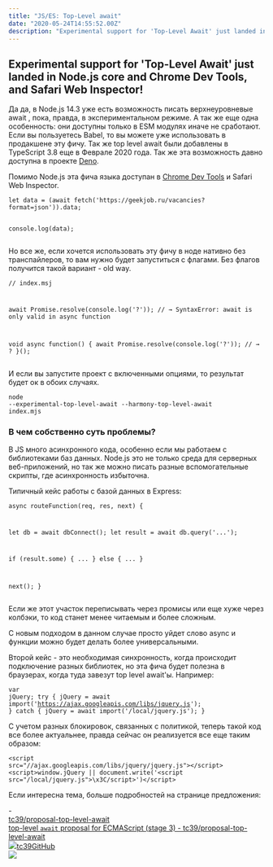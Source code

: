 ```yaml
---
title: "JS/ES: Top-Level await"
date: "2020-05-24T14:55:52.00Z"
description: "Experimental support for 'Top-Level Await' just landed in Node.js core and Chrome Dev Tools, and Safari Web Inspector! Да да, в "
---
```


<h2 id="experimental-support-for-top-level-await-just-landed-in-node-js-core-and-chrome-dev-tools-and-safari-web-inspector-">Experimental support for 'Top-Level Await' just landed in Node.js core and Chrome Dev Tools, and Safari Web Inspector!</h2><p>Да да, в Node.js 14.3 уже есть возможность писать верхнеуровневые await , пока, правда, в экспериментальном режиме. А так же еще одна особенность: они доступны только в ESM модулях иначе не сработают. Если вы пользуетесь Babel, то вы можете уже использовать в продакшене эту фичу. Так же top level await были добавлены в TypeScript 3.8 еще в Феврале 2020 года. Так же эта возможность давно доступна в проекте <a href="https://deno.land/">Deno</a>.</p><p>Помимо Node.js эта фича языка доступан в <a href="https://developers.google.com/web/updates/2017/08/devtools-release-notes#await">Chrome Dev Tools</a> и Safari Web Inspector.</p><pre><code class="language-javascript">let data = (await fetch('https://geekjob.ru/vacancies?format=json')).data;

console.log(data);</code></pre><p>Но все же, если хочется использовать эту фичу в ноде нативно без транспайлеров, то вам нужно будет запуститься с флагами. Без флагов получится такой вариант - old way.</p><pre><code class="language-javascript">// index.msj

await Promise.resolve(console.log('?'));
// → SyntaxError: await is only valid in async function


void async function() {
    await Promise.resolve(console.log('?'));
    // → ?
}();
</code></pre><p>И если вы запустите проект с включенными опциями, то результат будет ок в обоих случаях.</p><pre><code class="language-bash">node --experimental-top-level-await --harmony-top-level-await index.mjs</code></pre><h3 id="-">В чем собственно суть проблемы?</h3><p>В JS много асинхронного кода, особенно если мы работаем с библиотеками баз данных. Node.js это не только среда для серверных веб-приложений, но так же можно писать разные вспомогательные скрипты, где асинхронность избыточна.</p><p>Типичный кейс работы с базой данных в Express:</p><pre><code>async routeFunction(req, res, next) {

   let db = await dbConnect();
   let result = await db.query('...');

   if (result.some) {
     ...
   }
   else {
     ...
   }

   next();
}</code></pre><p>Если же этот участок переписывать через промисы или еще хуже через колбэки, то код станет менее читаемым и более сложным.</p><p>С новым подходом в данном случае просто уйдет слово async и функции можно будет делать более универсальными.</p><p>Второй кейс - это необходимая синхронность, когда происходит подключение разных библиотек, но эта фича будет полезна в браузерах, когда туда завезут top level await'ы. Например:</p><pre><code class="language-javascript">var jQuery;
try {
  jQuery = await import('https://ajax.googleapis.com/libs/jquery.js');
} catch {
  jQuery = await import('/local/jquery.js');
}
</code></pre><p>С учетом разных блокировок, связанных с политикой, теперь такой код все более актуальнее, правда сейчас он реализуется все еще таким образом:</p><pre><code class="language-html">&lt;script src="//ajax.googleapis.com/libs/jquery/jquery.js"&gt;&lt;/script&gt;
&lt;script&gt;window.jQuery || document.write('&lt;script src="/local/jquery.js"&gt;\x3C/script&gt;')&lt;/script&gt;
</code></pre><p>Если интересна тема, больше подробностей на странице предложения:</p>- <a class="kg-bookmark-container" href="https://github.com/tc39/proposal-top-level-await"><div class="kg-bookmark-content"><div class="kg-bookmark-title">tc39/proposal-top-level-await</div><div class="kg-bookmark-description">top-level `await` proposal for ECMAScript (stage 3) - tc39/proposal-top-level-await</div><div class="kg-bookmark-metadata"><img class="kg-bookmark-icon" src="https://github.githubassets.com/favicons/favicon.svg"><span class="kg-bookmark-author">tc39</span><span class="kg-bookmark-publisher">GitHub</span></div></div><div class="kg-bookmark-thumbnail"><img src="https://avatars3.githubusercontent.com/u/1725583?s=400&amp;v=4"></div></a> <br/>



